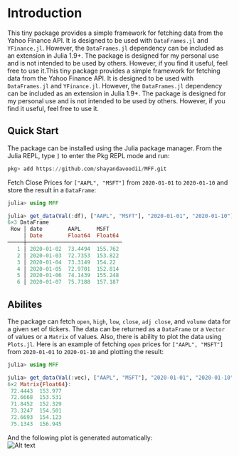 # Introduction
This tiny package provides a simple framework for fetching data from the Yahoo Finance API. It is designed to be used with `DataFrames.jl` and `YFinance.jl`. However, the `DataFrames.jl` dependency can be included as an extension in Julia 1.9+. The package is designed for my personal use and is not intended to be used by others. However, if you find it useful, feel free to use it.This tiny package provides a simple framework for fetching data from the Yahoo Finance API. It is designed to be used with `DataFrames.jl` and `YFinance.jl`. However, the `DataFrames.jl` dependency can be included as an extension in Julia 1.9+. The package is designed for my personal use and is not intended to be used by others. However, if you find it useful, feel free to use it.

## Quick Start
The package can be installed using the Julia package manager. From the Julia REPL, type `]` to enter the Pkg REPL mode and run:

```julia
pkg> add https://github.com/shayandavoodii/MFF.git
```

Fetch Close Prices for `["AAPL", "MSFT"]` from `2020-01-01` to `2020-01-10` and store the result in a `DataFrame`:

```julia
julia> using MFF

julia> get_data(Val(:df), ["AAPL", "MSFT"], "2020-01-01", "2020-01-10")
6×3 DataFrame
 Row │ date        AAPL     MSFT    
     │ Date        Float64  Float64 
─────┼──────────────────────────────
   1 │ 2020-01-02  73.4494  155.762
   2 │ 2020-01-03  72.7353  153.822
   3 │ 2020-01-04  73.3149  154.22
   4 │ 2020-01-05  72.9701  152.814
   5 │ 2020-01-06  74.1439  155.248
   6 │ 2020-01-07  75.7188  157.187
```

## Abilites
The package can fetch `open`, `high`, `low`, `close`, `adj close`, and `volume` data for a given set of tickers. The data can be returned as a `DataFrame` or a `Vector` of values or a `Matrix` of values. Also, there is ability to plot the data using `Plots.jl`. Here is an example of fetching `open` prices for `["AAPL", "MSFT"]` from `2020-01-01` to `2020-01-10` and plotting the result:

```julia
julia> using MFF

julia> get_data(Val(:vec), ["AAPL", "MSFT"], "2020-01-01", "2020-01-10", prprty="open", plot=true)
6×2 Matrix{Float64}:
 72.4443  153.977
 72.6668  153.531
 71.8452  152.329
 73.3247  154.501
 72.6693  154.123
 75.1343  156.945
```
And the following plot is generated automatically:  
![Alt text](../build/assets/ss.png)